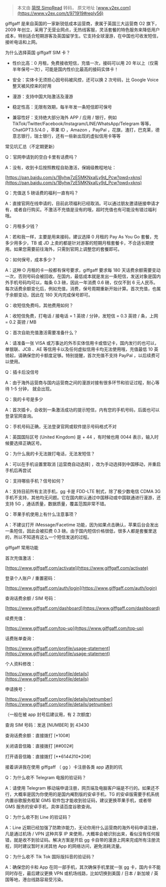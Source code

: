 > 本文由 [简悦 SimpRead](http://ksria.com/simpread/) 转码， 原文地址 [www.v2ex.com](https://www.v2ex.com/t/971919#reply56)

giffgaff 是来自英国的一家新锐低成本运营商，隶属于英国三大运营商 O2 旗下，2009 年创立，采用了无营业网点，无热线客服，灵活套餐的特色服务来降低用户成本，特别适合短期游客及英国留学生。它支持全球漫游，在中国也可收发短信，接听电话和上网。

为什么选择英国 giffgaff SIM 卡？

- 性价比高：0 月租，免费接收短信，充值一次，接码可以用 20 年以上（仅需半年保号一次），可能是国内性价比最高的接码实体卡！

- 安全：实体卡无须担心因号码被风控，还可以换 2 次号码，比 Google Voice 整天被风控来的好用

- 漫游：支持中国大陆激活及漫游

- 稳定性高：无限有效期，每半年发一条短信即可保号

- 兼容性好：支持绝大部分海外 APP / 应用 / 银行，例如 TikTok/Twitter/Facebook/Instagram/LINE/WhatsApp/Telegram 等等，ChatGPT3.5/4.0 ，苹果 ID ，Amazon ，PayPal ，花旗，渣打，巴克莱，德意志银行，瑞士银行，还有一些新出现的虚拟信用卡等等

常见坑汇总（不定期更新）

Q：官网申请到的空白卡里有话费吗？

A：没有，收到卡后按照教程自助激活，保姆级教程地址：

[https://pan.baidu.com/s/1Byhw7zE5MKNxaILy9d_Pcw?pwd=xkns](https://pan.baidu.com/s/1Byhw7zE5MKNxaILy9d_Pcw?pwd=xkns)

Q：充值送 5 磅话费的福利一直有吗？

A：直接官网在线申请的，目前此项福利已经取消。可以通过朋友邀请链接申请才有，或者自行购买。不激活不充值是没有的哦，超时充值也有可能没有错过福利哦。

Q：月租多少钱？

A：若和我一样，主要是用来接码，建议选择 0 月租的 Pay As You Go 套餐，充多少用多少，TB 或 JD 上卖的都是针对游客的短期月租套餐卡，不合适长期使用。如果您需要前往海外，只需到官网上调整您的套餐即可。

Q：如何保号，成本多少？

A：这种 O 月租的卡一般都有保号要求，giffgaff 要求每 180 天话费余额需要变动一次，否则号码会被回收。在国内，最低成本就是发出一条短信，发送对象是国内外手机号码均可以，每条 0.3 磅，因此一年消费 0.6 磅，仅仅不到 6 元人民币。每次话费余额变化后，例如充值，消费，保号周期重新开始计算。首次充值，也属于余额变动，因此在 180 天内完成保号即可。

Q：收短信免费吗，其他费用如何？

A：收短信免费，打电话 / 接电话 = 1 英镑 / 分钟，发短信 = 0.3 英镑 / 条，上网 = 0.2 英镑 / MB

Q：首次自助充值激活需要准备什么？

A：请准备一张 VISA 或万事达的外币实体信用卡或借记卡，国内发行的也可以，单银联、JCB 、AE 等信用卡以及任何虚拟信用卡均无法使用哦，充值最低 10 英镑起，请确保您的卡额度足够。特别提醒，首次充值不支持 PayPal ，以后续费可以使用。

Q：插卡后没信号

A：由于海外运营商与国内运营商之间的漫游对接有很多环节和验证过程，耐心等待 1-5 分钟， 就会出现。

Q：我的卡号是多少

A：首次插卡，会收到一条激活成功的提示短信，内有您的手机号码，后面也可以登录官网查询。

Q：手机号码正确，无法登录官网或软件提示号码格式不对

A：英国国际区号 (United Kingdom) 是 + 44 ，有时候也用 0044 表示，输入时候要选择正确区号。

Q：为什么我的卡无法拨打电话，无法发短信？

A：可以在手机设置里取消 [运营商自动选择] ，改为手动选择到中国移动，并重启手机后再尝试

Q：支持哪些手机？信号如何？

A：支持目前所有主流手机，gg 卡是 FDD-LTE 制式，除了极少数电信 CDMA 3G 手机不支持，其他均无问题。它在国内默认通过中国移动或中国联通进行漫游，还支持 5G ，通话质量，数据质量，覆盖范围非常不错。

Q：苹果手机使用上有什么注意事项？

A：不建议打开 iMessage/Facetime 功能，因为如果点击确认，苹果后台会发出一条短信，因此会被扣费 0.3 磅。由于国内短信价格很低，很多人都是套餐里送的，所以不知道有这么一个短信发送的过程。

giffgaff 常用功能

首次充值激活：

[https://www.giffgaff.com/activate](https://www.giffgaff.com/activate)

登录个人账户 / 重置密码：

[https://www.giffgaff.com/auth/login](https://www.giffgaff.com/auth/login)

查询话费余额 / SIM 号码：

[https://www.giffgaff.com/dashboard](https://www.giffgaff.com/dashboard)

续费充值：

[https://www.giffgaff.com/top-up](https://www.giffgaff.com/top-up)

话费账单查询：

[https://www.giffgaff.com/profile/usage-statement](https://www.giffgaff.com/profile/usage-statement)

个人资料修改：

[https://www.giffgaff.com/profile/details](https://www.giffgaff.com/profile/details)

申请换号：

[https://www.giffgaff.com/profile/details/getnumber](https://www.giffgaff.com/profile/details/getnumber)

（一般在被 app 封号后建议用，有 2 次额度）

查询 SIM 号码：发送 [NUMBER] 到 43430

查询话费余额：直接拨打 [*100#]

关闭语音信箱：直接拨打 [##002#]

打开语音信箱：直接拨打 [**61*443*10*20#]

接着讲讲我在使用 giffgaff （ gg ）卡注册各类 app 遇到的坑

Q：为什么收不 Telegram 电报的验证码？

A：请使用 Telegram 移动端申请注册，网页端及电脑客户端是不行的。如果还不行，大概率是因为你使用的是国内阉割版的安卓手机，TG 的安卓版需要手机系统内置谷歌服务框架 GMS 软件包才能收到验证码，建议更换苹果手机，或者带 GMS 服务的安卓手机，具体请百度谷歌查询。

Q：为什么收不到 Line 的验证码？

A：Line 近期已经加强了防欺诈能力，无论你用什么运营商的海外号码申请注册，凡是通过机场 / VPN 这种共享 IP 来使用，大概率会被识别出来，看似没有任何报错，就是收不到验证码。解决方案是开启 gg 卡自带的漫游上网来完成所有注册流程，同时建议暂时关闭其他 App 的网络访问，避免消耗流量。

Q：为什么收不 Tik Tok 国际版抖音的验证码？

A：确保您的卡和 App 在同一部手机，其次确保手机里就一张 gg 卡，国内卡不能同时存在，最后建议更换 VPN 或机场线路，比如切换到美国 / 日本 / 新加坡 / 英国等地，港台线路容易受污染。